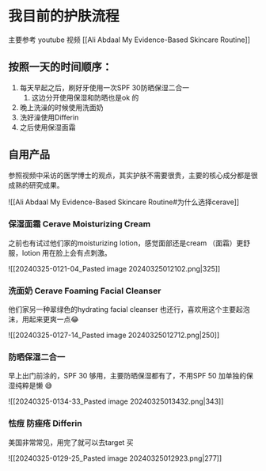 # 我目前的护肤流程 

主要参考 youtube 视频 [[Ali Abdaal My Evidence-Based Skincare Routine]]

## 按照一天的时间顺序：

1. 每天早起之后，刷好牙使用一次SPF 30防晒保湿二合一
	1. 这边分开使用保湿和防晒也是ok 的
2. 晚上洗澡的时候使用洗面奶
3. 洗好澡使用Differin
4. 之后使用保湿面霜

## 自用产品

参照视频中采访的医学博士的观点，其实护肤不需要很贵，主要的核心成分都是很成熟的研究成果。

![[Ali Abdaal My Evidence-Based Skincare Routine#为什么选择cerave]] 

### 保湿面霜 Cerave Moisturizing Cream

之前也有试过他们家的moisturizing lotion，感觉面部还是cream （面霜）更舒服，lotion 用在脸上会有点刺激。

![[20240325-0121-04_Pasted image 20240325012102.png|325]]

### 洗面奶 Cerave Foaming Facial Cleanser 

他们家另一种翠绿色的hydrating facial cleanser 也还行，喜欢用这个主要起泡沫，用起来更爽一点😂

![[20240325-0127-14_Pasted image 20240325012712.png|250]]

### 防晒保湿二合一 

早上出门前涂的，SPF 30 够用，主要防晒保湿都有了，不用SPF 50 加单独的保湿纯粹是懒 😅

![[20240325-0134-33_Pasted image 20240325013432.png|343]]

### 怯痘 防痤疮 Differin

美国非常常见，用完了就可以去target 买 

![[20240325-0129-25_Pasted image 20240325012923.png|277]]










